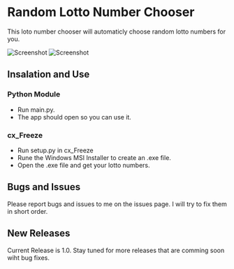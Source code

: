 # Random Lotto Number Chooser
This loto number chooser will automaticly choose random lotto numbers for you.

![Screenshot](https://raw.githubusercontent.com/willtheorangeguy/Random-Lotto-Number-Chooser/master/Screenshot2.)
![Screenshot](https://raw.githubusercontent.com/willtheorangeguy/Random-Lotto-Number-Chooser/master/Screenshot.PNG)

## Insalation and Use

### Python Module
- Run main.py.
- The app should open so you can use it.

### cx_Freeze
- Run setup.py in cx_Freeze
- Rune the Windows MSI Installer to create an .exe file.
- Open the .exe file and get your lotto numbers.

## Bugs and Issues
Please report bugs and issues to me on the issues page.
I will try to fix them in short order.

## New Releases
Current Release is 1.0.
Stay tuned for more releases that are comming soon wiht bug fixes.
